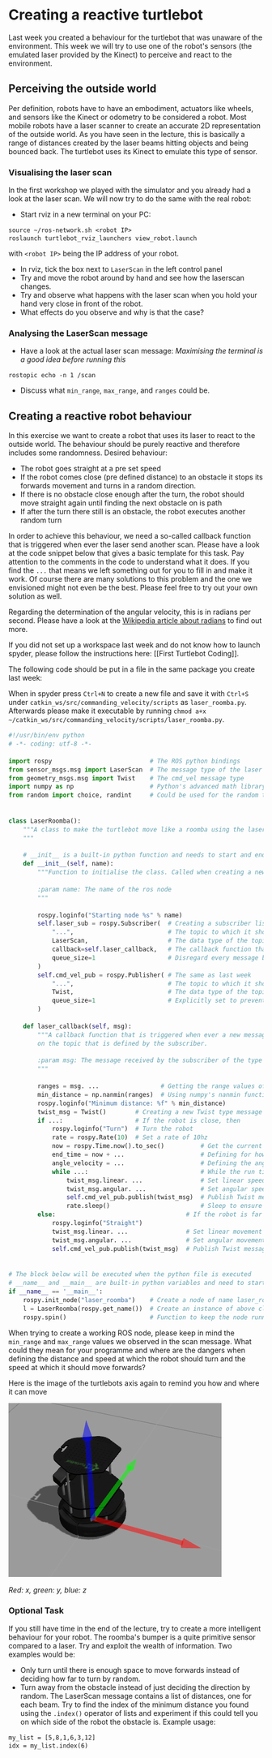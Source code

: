 # Creating a reactive turtlebot

Last week you created a behaviour for the turtlebot that was unaware of the environment. This week we will try to use one of the robot's sensors (the emulated laser provided by the Kinect) to perceive and react to the environment.

## Perceiving the outside world

Per definition, robots have to have an embodiment, actuators like wheels, and sensors like the Kinect or odometry to be considered a robot. Most mobile robots have a laser scanner to create an accurate 2D representation of the outside world. As you have seen in the lecture, this is basically a range of distances created by the laser beams hitting objects and being bounced back. The turtlebot uses its Kinect to emulate this type of sensor.

### Visualising the laser scan

In the first workshop we played with the simulator and you already had a look at the laser scan. We will now try to do the same with the real robot:

* Start rviz in a new terminal on your PC:
 
 ```
 source ~/ros-network.sh <robot IP>
 roslaunch turtlebot_rviz_launchers view_robot.launch
 ```
 with `<robot IP>` being the IP address of your robot.
* In rviz, tick the box next to `LaserScan` in the left control panel
* Try and move the robot around by hand and see how the laserscan changes.
* Try and observe what happens with the laser scan when you hold your hand very close in front of the robot. 
* What effects do you observe and why is that the case?

### Analysing the LaserScan message

* Have a look at the actual laser scan message: _Maximising the terminal is a good idea before running this_

 ```
rostopic echo -n 1 /scan
 ```
* Discuss what `min_range`, `max_range`, and `ranges` could be.

## Creating a reactive robot behaviour

In this exercise we want to create a robot that uses its laser to react to the outside world. The behaviour should be purely reactive and therefore includes some randomness. Desired behaviour:

* The robot goes straight at a pre set speed
* If the robot comes close (pre defined distance) to an obstacle it stops its forwards movement and turns in a random direction.
* If there is no obstacle close enough after the turn, the robot should move straight again until finding the next obstacle on is path
* If after the turn there still is an obstacle, the robot executes another random turn

In order to achieve this behaviour, we need a so-called callback function that is triggered when ever the laser send another scan. Please have a look at the code snippet below that gives a basic template for this task. Pay attention to the comments in the code to understand what it does. If you find the `...` that means we left something out for you to fill in and make it work. Of course there are many solutions to this problem and the one we envisioned might not even be the best. Please feel free to try out your own solution as well.

Regarding the determination of the angular velocity, this is in radians per second. Please have a look at the [Wikipedia article about radians](http://en.wikipedia.org/wiki/Radian) to find out more.

If you did not set up a workspace last week and do not know how to launch spyder, please follow the instructions here: [[First Turtlebot Coding]].

The following code should be put in a file in the same package you create last week:

When in spyder press `Ctrl+N` to create a new file and save it with `Ctrl+S` under
`catkin_ws/src/commanding_velocity/scripts` as `laser_roomba.py`. Afterwards please make it executable by running `chmod a+x ~/catkin_ws/src/commanding_velocity/scripts/laser_roomba.py`.

```python
#!/usr/bin/env python
# -*- coding: utf-8 -*-

import rospy                           # The ROS python bindings
from sensor_msgs.msg import LaserScan  # The message type of the laser scan
from geometry_msgs.msg import Twist    # The cmd_vel message type
import numpy as np                     # Python's advanced math library
from random import choice, randint     # Could be used for the random turning of the robot


class LaserRoomba():
    """A class to make the turtlebot move like a roomba using the laser scanner
    """

    # __init__ is a built-in python function and needs to start and end with *two* underscores
    def __init__(self, name):
        """Function to initialise the class. Called when creating a new instance
        
        :param name: The name of the ros node
        """

        rospy.loginfo("Starting node %s" % name)
        self.laser_sub = rospy.Subscriber(  # Creating a subscriber listening to the laser scans
            "...",                          # The topic to which it should listend
            LaserScan,                      # The data type of the topic
            callback=self.laser_callback,   # The callback function that is triggered when a new message arrives
            queue_size=1                    # Disregard every message but the latest
        )
        self.cmd_vel_pub = rospy.Publisher( # The same as last week
            "...",                          # The topic to which it should publish
            Twist,                          # The data type of the topic
            queue_size=1                    # Explicitly set to prevent a warining in ROS
        )

    def laser_callback(self, msg):
        """A callback function that is triggered when ever a new message arrives
        on the topic that is defined by the subscriber.
        
        :param msg: The message received by the subscriber of the type as defined when creating the subscriber
        """
        
        ranges = msg. ...                 # Getting the range values of the laser rays
        min_distance = np.nanmin(ranges)  # Using numpy's nanmin function to find the minimal value and ignore nan values
        rospy.loginfo("Minimum distance: %f" % min_distance)
        twist_msg = Twist()        # Creating a new Twist type message
        if ...:                    # If the robot is close, then
            rospy.loginfo("Turn")  # Turn the robot
            rate = rospy.Rate(10)  # Set a rate of 10hz
            now = rospy.Time.now().to_sec()          # Get the current time as seconds.milliseconds
            end_time = now + ...                     # Defining for how long the robot should turn.
            angle_velocity = ...                     # Defining the angular velocity and direction of the turn. Use np.pi to get PI.
            while ...:                               # While the run time is not up, do
                twist_msg.linear. ...                # Set linear speed
                twist_msg.angular. ...               # Set angular speed
                self.cmd_vel_pub.publish(twist_msg)  # Publish Twist message
                rate.sleep()                         # Sleep to ensure rate of 10hz
        else:                                    # If the robot is far away from everything, then
            rospy.loginfo("Straight")
            twist_msg.linear. ...                # Set linear movement
            twist_msg.angular. ...               # Set angular movement
            self.cmd_vel_pub.publish(twist_msg)  # Publish Twist message


# The block below will be executed when the python file is executed
# __name__ and __main__ are built-in python variables and need to start and end with *two* underscores
if __name__ == '__main__':
    rospy.init_node("laser_roomba")    # Create a node of name laser_roomba
    l = LaserRoomba(rospy.get_name())  # Create an instance of above class
    rospy.spin()                       # Function to keep the node running until terminated via Ctrl+C
```

When trying to create a working ROS node, please keep in mind the `min_range` and `max_range` values we observed in the scan message. What could they mean for your programme and where are the dangers when defining the distance and speed at which the robot should turn and the speed at which it should move forwards?

Here is the image of the turtlebots axis again to remind you how and where it can move

![Turtlebot axes](turtlebot_axes.png)

_Red: x, green: y, blue: z_

### Optional Task

If you still have time in the end of the lecture, try to create a more intelligent behaviour for your robot. The roomba's bumper is a quite primitive sensor compared to a laser. Try and exploit the wealth of information. Two examples would be:

* Only turn until there is enough space to move forwards instead of deciding how far to turn by random.
* Turn away from the obstacle instead of just deciding the direction by random. The LaserScan message contains a list of distances, one for each beam. Try to find the index of the minimum distance you found using the `.index()` operator of lists and experiment if this could tell you on which side of the robot the obstacle is. Example usage:

 ```
my_list = [5,8,1,6,3,12]
idx = my_list.index(6)
 ```